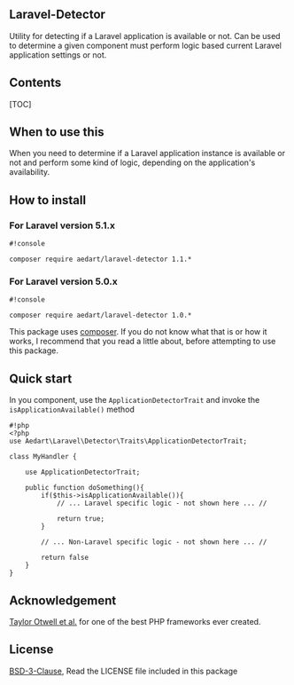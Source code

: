 ## Laravel-Detector ##

Utility for detecting if a Laravel application is available or not. Can be used to determine a given component must perform logic based current Laravel application settings or not.

## Contents ##

[TOC]

## When to use this ##

When you need to determine if a Laravel application instance is available or not and perform some kind of logic, depending on the application's availability.

## How to install ##

### For Laravel version 5.1.x ###

```
#!console

composer require aedart/laravel-detector 1.1.*
```

### For Laravel version 5.0.x ###

```
#!console

composer require aedart/laravel-detector 1.0.*
```

This package uses [composer](https://getcomposer.org/). If you do not know what that is or how it works, I recommend that you read a little about, before attempting to use this package.

## Quick start ##

In you component, use the `ApplicationDetectorTrait` and invoke the `isApplicationAvailable()` method

```
#!php
<?php
use Aedart\Laravel\Detector\Traits\ApplicationDetectorTrait;

class MyHandler {

    use ApplicationDetectorTrait;

    public function doSomething(){
        if($this->isApplicationAvailable()){
            // ... Laravel specific logic - not shown here ... //
        
            return true;
        }
        
        // ... Non-Laravel specific logic - not shown here ... //
        
        return false
    }
}
```

## Acknowledgement ##
 
[Taylor Otwell et al.](http://laravel.com/) for one of the best PHP frameworks ever created.

## License ##

[BSD-3-Clause](http://spdx.org/licenses/BSD-3-Clause), Read the LICENSE file included in this package
